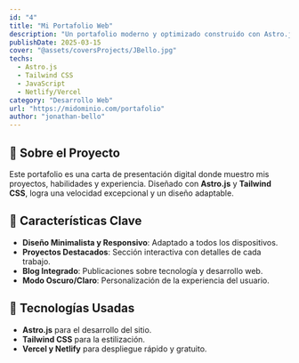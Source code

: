 ```yaml
---
id: "4"
title: "Mi Portafolio Web"
description: "Un portafolio moderno y optimizado construido con Astro.js y Tailwind CSS, destacando mis proyectos y habilidades."
publishDate: 2025-03-15
cover: "@assets/coversProjects/JBello.jpg"
techs:
  - Astro.js
  - Tailwind CSS
  - JavaScript
  - Netlify/Vercel
category: "Desarrollo Web"
url: "https://midominio.com/portafolio"
author: "jonathan-bello"
---
```


## 🎨 Sobre el Proyecto

Este portafolio es una carta de presentación digital donde muestro mis proyectos, habilidades y experiencia. Diseñado con **Astro.js** y **Tailwind CSS**, logra una velocidad excepcional y un diseño adaptable.

## 📌 Características Clave

- **Diseño Minimalista y Responsivo**: Adaptado a todos los dispositivos.
- **Proyectos Destacados**: Sección interactiva con detalles de cada trabajo.
- **Blog Integrado**: Publicaciones sobre tecnología y desarrollo web.
- **Modo Oscuro/Claro**: Personalización de la experiencia del usuario.

## 🚀 Tecnologías Usadas

- **Astro.js** para el desarrollo del sitio.
- **Tailwind CSS** para la estilización.
- **Vercel y Netlify** para despliegue rápido y gratuito.
